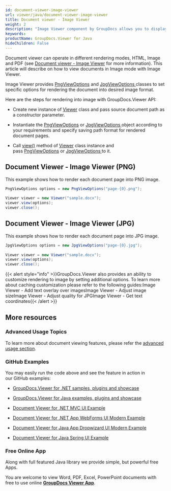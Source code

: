```yaml
---
id: document-viewer-image-viewer
url: viewer/java/document-viewer-image-viewer
title: Document viewer - Image Viewer
weight: 2
description: "Image Viewer component by GroupDocs allows you to display 100+ file formats as PNG or JPG images in your Java applications."
keywords: 
productName: GroupDocs.Viewer for Java
hideChildren: False
---
```

Document viewer can operate in different rendering modes, HTML, Image and PDF (see [Document viewer - Image Viewer](Document%2Bviewer%2B-%2BImage%2BViewer.html) for more information). This article will describe on how to view documents in Image mode with Image Viewer.

Image Viewer provides [PngViewOptions](https://apireference.groupdocs.com/java/viewer/com.groupdocs.viewer.options/PngViewOptions) and [JpgViewOptions ](https://apireference.groupdocs.com/java/viewer/com.groupdocs.viewer.options/JpgViewOptions)classes to set specific options for rendering the document into desired image format.

Here are the steps for rendering into image with GroupDocs.Viewer API:

*   Create new instance of [Viewer](https://apireference.groupdocs.com/java/viewer/com.groupdocs.viewer/Viewer) class and pass source document path as a constructor parameter.
    
*   Instantiate the [PngViewOptions](https://apireference.groupdocs.com/java/viewer/com.groupdocs.viewer.options/PngViewOptions) or [JpgViewOptions](https://apireference.groupdocs.com/java/viewer/com.groupdocs.viewer.options/JpgViewOptions)[ ](https://apireference.groupdocs.com/net/viewer/groupdocs.viewer.options/jpgviewoptions)object according to your requirements and specify saving path format for rendered document pages.
    
*   Call [view()](https://apireference.groupdocs.com/java/viewer/com.groupdocs.viewer/Viewer#view(com.groupdocs.viewer.options.ViewOptions)) method of [Viewer](https://apireference.groupdocs.com/java/viewer/com.groupdocs.viewer/Viewer) class instance and pass [PngViewOptions](https://apireference.groupdocs.com/java/viewer/com.groupdocs.viewer.options/PngViewOptions) or [JpgViewOptions](https://apireference.groupdocs.com/java/viewer/com.groupdocs.viewer.options/JpgViewOptions)[ ](https://apireference.groupdocs.com/net/viewer/groupdocs.viewer.options/jpgviewoptions)to it.
    

## Document Viewer - Image Viewer (PNG)

This example shows how to render each document page into PNG image.

```csharp
PngViewOptions options = new PngViewOptions("page-{0}.png");
 
Viewer viewer = new Viewer("sample.docx");
viewer.view(options);
viewer.close();
```

## Document Viewer - Image Viewer (JPG)

This example shows how to render each document page into JPG image.

```csharp
JpgViewOptions options = new JpgViewOptions("page-{0}.jpg");
 
Viewer viewer = new Viewer("sample.docx");                 
viewer.view(options);
viewer.close();
```

{{< alert style="info" >}}GroupDocs.Viewer also provides an ability to customize rendering to image by setting additional options. To learn more about caching customization please refer to the following guides:Image Viewer - Add text overlay over imagesImage Viewer - Adjust image sizeImage Viewer - Adjust quality for JPGImage Viewer - Get text coordinates{{< /alert >}}

## More resources

### Advanced Usage Topics

To learn more about document viewing features, please refer the [advanced usage section](Advanced%2Busage.html).

### GitHub Examples

You may easily run the code above and see the feature in action in our GitHub examples:

*   [GroupDocs.Viewer for .NET samples, plugins and showcase](https://github.com/groupdocs-viewer/GroupDocs.Viewer-for-.NET)
    
*   [GroupDocs.Viewer for Java examples, plugins and showcase](https://github.com/groupdocs-viewer/GroupDocs.Viewer-for-Java)
    
*   [Document Viewer for .NET MVC UI Example](https://github.com/groupdocs-viewer/GroupDocs.Viewer-for-.NET-MVC) 
    
*   [Document Viewer for .NET App WebForms UI Modern Example](https://github.com/groupdocs-viewer/GroupDocs.Viewer-for-.NET-WebForms)
    
*   [Document Viewer for Java App Dropwizard UI Modern Example](https://github.com/groupdocs-viewer/GroupDocs.Viewer-for-Java-Dropwizard)
    
*   [Document Viewer for Java Spring UI Example](https://github.com/groupdocs-viewer/GroupDocs.Viewer-for-Java-Spring)
    

### Free Online App

Along with full featured Java library we provide simple, but powerful free Apps.

You are welcome to view Word, PDF, Excel, PowerPoint documents with free to use online **[GroupDocs Viewer App](https://products.groupdocs.app/viewer)**.

